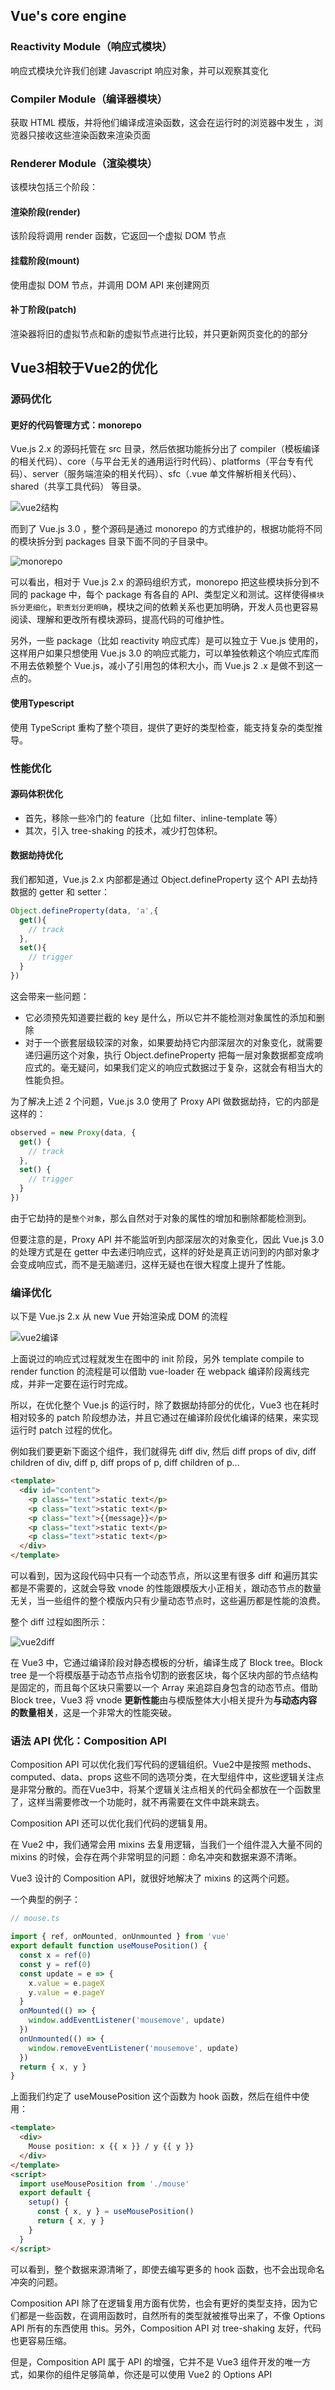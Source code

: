 ## Vue's core engine

### Reactivity Module（响应式模块）

响应式模块允许我们创建 Javascript 响应对象，并可以观察其变化

### Compiler Module（编译器模块）

获取 HTML 模版，并将他们编译成渲染函数，这会在运行时的浏览器中发生 ，浏览器只接收这些渲染函数来渲染页面

### Renderer Module（渲染模块）

该模块包括三个阶段：

#### 渲染阶段(render)

该阶段将调用 render 函数，它返回一个虚拟 DOM 节点

#### 挂载阶段(mount)

使用虚拟 DOM 节点，并调用 DOM API 来创建网页

#### 补丁阶段(patch)

渲染器将旧的虚拟节点和新的虚拟节点进行比较，并只更新网页变化的的部分



## Vue3相较于Vue2的优化

### 源码优化

#### 更好的代码管理方式：monorepo

Vue.js 2.x 的源码托管在 src 目录，然后依据功能拆分出了 compiler（模板编译的相关代码）、core（与平台无关的通用运行时代码）、platforms（平台专有代码）、server（服务端渲染的相关代码）、sfc（.vue 单文件解析相关代码）、shared（共享工具代码） 等目录。

![vue2结构](/Users/liuchang/Documents/markdown/学习/Vue3/assets/vue2结构.png)

而到了 Vue.js 3.0 ，整个源码是通过 monorepo 的方式维护的，根据功能将不同的模块拆分到 packages 目录下面不同的子目录中。

![monorepo](/Users/liuchang/Documents/markdown/学习/Vue3/assets/monorepo.png)



可以看出，相对于 Vue.js 2.x 的源码组织方式，monorepo 把这些模块拆分到不同的 package 中，每个 package 有各自的 API、类型定义和测试。这样使得`模块拆分更细化`，`职责划分更明确`，模块之间的依赖关系也更加明确，开发人员也更容易阅读、理解和更改所有模块源码，提高代码的可维护性。

另外，一些 package（比如 reactivity 响应式库）是可以独立于 Vue.js 使用的，这样用户如果只想使用 Vue.js 3.0 的响应式能力，可以单独依赖这个响应式库而不用去依赖整个 Vue.js，减小了引用包的体积大小，而 Vue.js 2 .x 是做不到这一点的。



#### 使用Typescript

使用 TypeScript 重构了整个项目，提供了更好的类型检查，能支持复杂的类型推导。



### 性能优化

#### 源码体积优化

- 首先，移除一些冷门的 feature（比如 filter、inline-template 等）
- 其次，引入 tree-shaking 的技术，减少打包体积。

#### 数据劫持优化

我们都知道，Vue.js 2.x 内部都是通过 Object.defineProperty 这个 API 去劫持数据的 getter 和 setter：

```js
Object.defineProperty(data, 'a',{
  get(){
    // track
  },
  set(){
    // trigger
  }
})
```



这会带来一些问题：

- 它必须预先知道要拦截的 key 是什么，所以它并不能检测对象属性的添加和删除
- 对于一个嵌套层级较深的对象，如果要劫持它内部深层次的对象变化，就需要递归遍历这个对象，执行 Object.defineProperty 把每一层对象数据都变成响应式的。毫无疑问，如果我们定义的响应式数据过于复杂，这就会有相当大的性能负担。



为了解决上述 2 个问题，Vue.js 3.0 使用了 Proxy API 做数据劫持，它的内部是这样的：

```ts
observed = new Proxy(data, {
  get() {
    // track
  },
  set() {
    // trigger
  }
})
```

由于它劫持的是`整个对象`，那么自然对于对象的属性的增加和删除都能检测到。

但要注意的是，Proxy API 并不能监听到内部深层次的对象变化，因此 Vue.js 3.0 的处理方式是在 getter 中去递归响应式，这样的好处是真正访问到的内部对象才会变成响应式，而不是无脑递归，这样无疑也在很大程度上提升了性能。



### 编译优化

以下是 Vue.js 2.x 从 new Vue 开始渲染成 DOM 的流程



![vue2编译](/Users/liuchang/Documents/markdown/学习/Vue3/assets/vue2编译.png)

上面说过的响应式过程就发生在图中的 init 阶段，另外 template compile to render function 的流程是可以借助 vue-loader 在 webpack 编译阶段离线完成，并非一定要在运行时完成。

所以，在优化整个 Vue.js 的运行时，除了数据劫持部分的优化，Vue3 也在耗时相对较多的 patch 阶段想办法，并且它通过在编译阶段优化编译的结果，来实现运行时 patch 过程的优化。

例如我们要更新下面这个组件，我们就得先 diff div, 然后 diff props of div, diff children of div, diff p, diff props of p, diff children of p...

```HTML
<template>
  <div id="content">
    <p class="text">static text</p>
    <p class="text">static text</p>
    <p class="text">{{message}}</p>
    <p class="text">static text</p>
    <p class="text">static text</p>
  </div>
</template>
```

可以看到，因为这段代码中只有一个动态节点，所以这里有很多 diff 和遍历其实都是不需要的，这就会导致 vnode 的性能跟模版大小正相关，跟动态节点的数量无关，当一些组件的整个模版内只有少量动态节点时，这些遍历都是性能的浪费。

整个 diff 过程如图所示：

![vue2diff](/Users/liuchang/Documents/markdown/学习/Vue3/assets/vue2diff.png)

在 Vue3 中，它通过编译阶段对静态模板的分析，编译生成了 Block tree。Block tree 是一个将模版基于动态节点指令切割的嵌套区块，每个区块内部的节点结构是固定的，而且每个区块只需要以一个 Array 来追踪自身包含的动态节点。借助 Block tree，Vue3 将 vnode **更新性能**由与模版整体大小相关提升为**与动态内容的数量相关**，这是一个非常大的性能突破。



### 语法 API 优化：Composition API

Composition API 可以优化我们写代码的逻辑组织。Vue2中是按照 methods、computed、data、props 这些不同的选项分类，在大型组件中，这些逻辑关注点是非常分散的。而在Vue3中，将某个逻辑关注点相关的代码全都放在一个函数里了，这样当需要修改一个功能时，就不再需要在文件中跳来跳去。



Composition API 还可以优化我们代码的逻辑复用。

在 Vue2 中，我们通常会用 mixins 去复用逻辑，当我们一个组件混入大量不同的 mixins 的时候，会存在两个非常明显的问题：命名冲突和数据来源不清晰。

Vue3 设计的 Composition API，就很好地解决了 mixins 的这两个问题。

一个典型的例子：

```ts
// mouse.ts

import { ref, onMounted, onUnmounted } from 'vue'
export default function useMousePosition() {
  const x = ref(0)
  const y = ref(0)
  const update = e => {
    x.value = e.pageX
    y.value = e.pageY
  }
  onMounted(() => {
    window.addEventListener('mousemove', update)
  })
  onUnmounted(() => {
    window.removeEventListener('mousemove', update)
  })
  return { x, y }
}
```

上面我们约定了 useMousePosition 这个函数为 hook 函数，然后在组件中使用：

```html
<template>
  <div>
    Mouse position: x {{ x }} / y {{ y }}
  </div>
</template>
<script>
  import useMousePosition from './mouse'
  export default {
    setup() {
      const { x, y } = useMousePosition()
      return { x, y }
    }
  }
</script>
```

可以看到，整个数据来源清晰了，即使去编写更多的 hook 函数，也不会出现命名冲突的问题。

Composition API 除了在逻辑复用方面有优势，也会有更好的类型支持，因为它们都是一些函数，在调用函数时，自然所有的类型就被推导出来了，不像 Options API 所有的东西使用 this。另外，Composition API 对 tree-shaking 友好，代码也更容易压缩。

但是，Composition API 属于 API 的增强，它并不是 Vue3 组件开发的唯一方式，如果你的组件足够简单，你还是可以使用 Vue2 的 Options API

